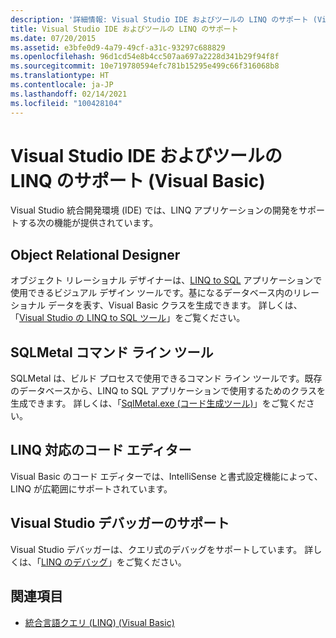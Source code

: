 ```yaml
---
description: '詳細情報: Visual Studio IDE およびツールの LINQ のサポート (Visual Basic)'
title: Visual Studio IDE およびツールの LINQ のサポート
ms.date: 07/20/2015
ms.assetid: e3bfe0d9-4a79-49cf-a31c-93297c688829
ms.openlocfilehash: 96d1cd54e8b4cc507aa697a2228d341b29f94f8f
ms.sourcegitcommit: 10e719780594efc781b15295e499c66f316068b8
ms.translationtype: HT
ms.contentlocale: ja-JP
ms.lasthandoff: 02/14/2021
ms.locfileid: "100428104"
---
```

# <a name="visual-studio-ide-and-tools-support-for-linq-visual-basic"></a>Visual Studio IDE およびツールの LINQ のサポート (Visual Basic)

Visual Studio 統合開発環境 (IDE) では、LINQ アプリケーションの開発をサポートする次の機能が提供されています。  
  
## <a name="object-relational-designer"></a>Object Relational Designer  

 オブジェクト リレーショナル デザイナーは、[LINQ to SQL](../../../../framework/data/adonet/sql/linq/index.md) アプリケーションで使用できるビジュアル デザイン ツールです。基になるデータベース内のリレーショナル データを表す、Visual Basic クラスを生成できます。 詳しくは、「[Visual Studio の LINQ to SQL ツール](/visualstudio/data-tools/linq-to-sql-tools-in-visual-studio2)」をご覧ください。  
  
## <a name="sqlmetal-command-line-tool"></a>SQLMetal コマンド ライン ツール  

 SQLMetal は、ビルド プロセスで使用できるコマンド ライン ツールです。既存のデータベースから、LINQ to SQL アプリケーションで使用するためのクラスを生成できます。 詳しくは、「[SqlMetal.exe (コード生成ツール)](../../../../framework/tools/sqlmetal-exe-code-generation-tool.md)」をご覧ください。  
  
## <a name="linq-aware-code-editor"></a>LINQ 対応のコード エディター  

 Visual Basic のコード エディターでは、IntelliSense と書式設定機能によって、LINQ が広範囲にサポートされています。  
  
## <a name="visual-studio-debugger-support"></a>Visual Studio デバッガーのサポート  

 Visual Studio デバッガーは、クエリ式のデバッグをサポートしています。 詳しくは、「[LINQ のデバッグ](/visualstudio/debugger/debugging-linq)」をご覧ください。  
  
## <a name="see-also"></a>関連項目

- [統合言語クエリ (LINQ) (Visual Basic)](index.md)
